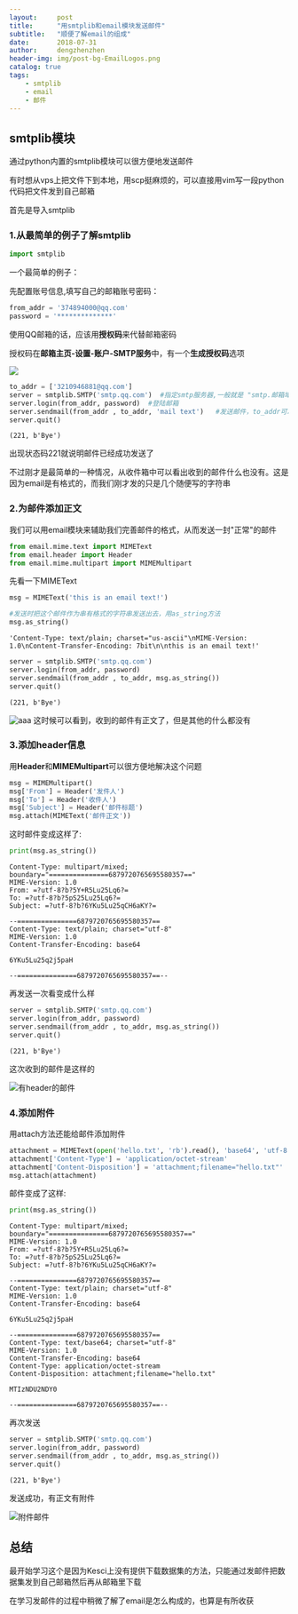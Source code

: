 ```yaml
---
layout:     post
title:      "用smtplib和email模块发送邮件"
subtitle:   "顺便了解email的组成"
date:       2018-07-31
author:     dengzhenzhen
header-img: img/post-bg-EmailLogos.png
catalog: true
tags:
    - smtplib
    - email
    - 邮件
---
```


## smtplib模块

通过python内置的smtplib模块可以很方便地发送邮件

有时想从vps上把文件下到本地，用scp挺麻烦的，可以直接用vim写一段python代码把文件发到自己邮箱

首先是导入smtplib

### 1.从最简单的例子了解smtplib


```python
import smtplib
```

一个最简单的例子：

先配置账号信息,填写自己的邮箱账号密码：


```python
from_addr = '374894000@qq.com'
password = '**************'
```

使用QQ邮箱的话，应该用**授权码**来代替邮箱密码

授权码在**邮箱主页-设置-账户-SMTP服务**中，有一个**生成授权码**选项

![ ](https://s1.ax1x.com/2018/07/31/PdBdL6.png)




```python
to_addr = ['3210946881@qq.com']
server = smtplib.SMTP('smtp.qq.com')  #指定smtp服务器,一般就是 "smtp.邮箱域名"
server.login(from_addr, password)  #登陆邮箱
server.sendmail(from_addr , to_addr, 'mail text')   #发送邮件，to_addr可以是个列表
server.quit()  
```




    (221, b'Bye')



出现状态码221就说明邮件已经成功发送了

不过刚才是最简单的一种情况，从收件箱中可以看出收到的邮件什么也没有。这是因为email是有格式的，而我们刚才发的只是几个随便写的字符串

### 2.为邮件添加正文

我们可以用email模块来辅助我们完善邮件的格式，从而发送一封"正常"的邮件


```python
from email.mime.text import MIMEText
from email.header import Header
from email.mime.multipart import MIMEMultipart
```

先看一下MIMEText


```python
msg = MIMEText('this is an email text!')
```


```python
#发送时把这个邮件作为串有格式的字符串发送出去，用as_string方法
msg.as_string()
```




    'Content-Type: text/plain; charset="us-ascii"\nMIME-Version: 1.0\nContent-Transfer-Encoding: 7bit\n\nthis is an email text!'




```python
server = smtplib.SMTP('smtp.qq.com')
server.login(from_addr, password)
server.sendmail(from_addr , to_addr, msg.as_string()) 
server.quit()  
```




    (221, b'Bye')



![aaa](https://s1.ax1x.com/2018/07/31/PdBUQ1.png)
这时候可以看到，收到的邮件有正文了，但是其他的什么都没有


### 3.添加header信息

用**Header**和**MIMEMultipart**可以很方便地解决这个问题


```python
msg = MIMEMultipart()
msg['From'] = Header('发件人')
msg['To'] = Header('收件人')
msg['Subject'] = Header('邮件标题')
msg.attach(MIMEText('邮件正文'))
```

这时邮件变成这样了:


```python
print(msg.as_string())
```

    Content-Type: multipart/mixed; boundary="===============6879720765695580357=="
    MIME-Version: 1.0
    From: =?utf-8?b?5Y+R5Lu25Lq6?=
    To: =?utf-8?b?5pS25Lu25Lq6?=
    Subject: =?utf-8?b?6YKu5Lu25qCH6aKY?=
    
    --===============6879720765695580357==
    Content-Type: text/plain; charset="utf-8"
    MIME-Version: 1.0
    Content-Transfer-Encoding: base64
    
    6YKu5Lu25q2j5paH
    
    --===============6879720765695580357==--
    
    

再发送一次看变成什么样


```python
server = smtplib.SMTP('smtp.qq.com')
server.login(from_addr, password)
server.sendmail(from_addr , to_addr, msg.as_string()) 
server.quit()  
```




    (221, b'Bye')



这次收到的邮件是这样的

![有header的邮件](https://s1.ax1x.com/2018/07/31/PdBasx.png)

### 4.添加附件

用attach方法还能给邮件添加附件


```python
attachment = MIMEText(open('hello.txt', 'rb').read(), 'base64', 'utf-8')
attachment['Content-Type'] = 'application/octet-stream'                     #表明这是个二进制文件
attachment['Content-Disposition'] = 'attachment;filename="hello.txt"'      #表明这是个附件
msg.attach(attachment)
```

邮件变成了这样:


```python
print(msg.as_string())
```

    Content-Type: multipart/mixed; boundary="===============6879720765695580357=="
    MIME-Version: 1.0
    From: =?utf-8?b?5Y+R5Lu25Lq6?=
    To: =?utf-8?b?5pS25Lu25Lq6?=
    Subject: =?utf-8?b?6YKu5Lu25qCH6aKY?=
    
    --===============6879720765695580357==
    Content-Type: text/plain; charset="utf-8"
    MIME-Version: 1.0
    Content-Transfer-Encoding: base64
    
    6YKu5Lu25q2j5paH
    
    --===============6879720765695580357==
    Content-Type: text/base64; charset="utf-8"
    MIME-Version: 1.0
    Content-Transfer-Encoding: base64
    Content-Type: application/octet-stream
    Content-Disposition: attachment;filename="hello.txt"
    
    MTIzNDU2NDY0
    
    --===============6879720765695580357==--
    
    

再次发送


```python
server = smtplib.SMTP('smtp.qq.com')
server.login(from_addr, password)
server.sendmail(from_addr , to_addr, msg.as_string()) 
server.quit()  
```




    (221, b'Bye')



发送成功，有正文有附件

![附件邮件](https://s1.ax1x.com/2018/07/31/PdBtzR.png)

## 总结

最开始学习这个是因为Kesci上没有提供下载数据集的方法，只能通过发邮件把数据集发到自己邮箱然后再从邮箱里下载

在学习发邮件的过程中稍微了解了email是怎么构成的，也算是有所收获
